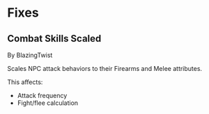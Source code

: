 ﻿#		Fixes

##			Combat Skills Scaled
By BlazingTwist

Scales NPC attack behaviors to their Firearms and Melee attributes.

This affects:
* Attack frequency
* Fight/flee calculation

